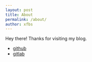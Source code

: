 ```yaml
---
layout: post
title: About
permalink: /about/
author: xfbs
---
```


Hey there! Thanks for visiting my blog. 

- [github](https://github.com/xfbs)
- [gitlab](https://gitlab.com/xfbs)

